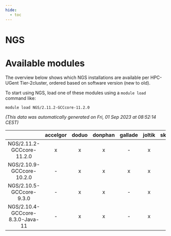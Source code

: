 ```yaml
---
hide:
  - toc
---
```


NGS
===

# Available modules


The overview below shows which NGS installations are available per HPC-UGent Tier-2cluster, ordered based on software version (new to old).

To start using NGS, load one of these modules using a `module load` command like:

```shell
module load NGS/2.11.2-GCCcore-11.2.0
```

*(This data was automatically generated on Fri, 01 Sep 2023 at 08:52:14 CEST)*  

| |accelgor|doduo|donphan|gallade|joltik|skitty|swalot|victini|
| :---: | :---: | :---: | :---: | :---: | :---: | :---: | :---: | :---: |
|NGS/2.11.2-GCCcore-11.2.0|x|x|x|-|x|x|x|x|
|NGS/2.10.9-GCCcore-10.2.0|-|x|x|x|x|x|x|x|
|NGS/2.10.5-GCCcore-9.3.0|-|x|x|-|x|x|x|x|
|NGS/2.10.4-GCCcore-8.3.0-Java-11|-|x|x|-|x|x|-|x|
